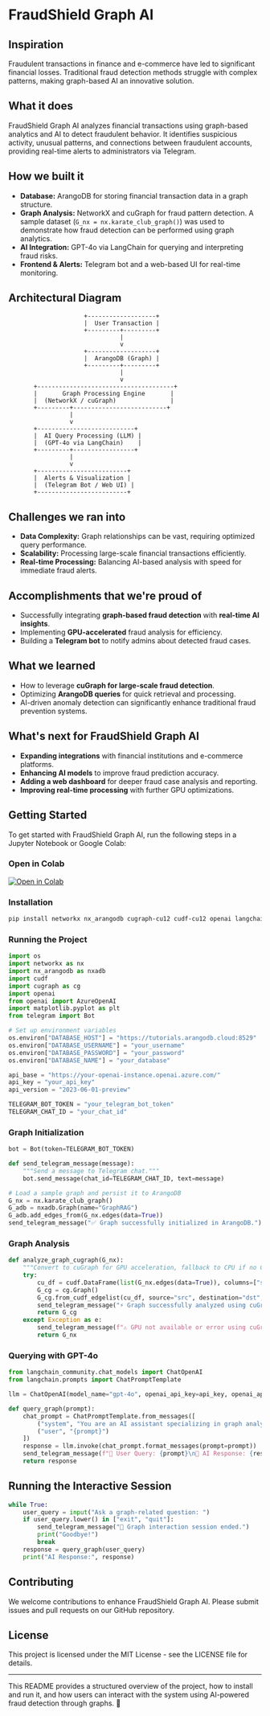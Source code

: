 # FraudShield Graph AI

## Inspiration
Fraudulent transactions in finance and e-commerce have led to significant financial losses. Traditional fraud detection methods struggle with complex patterns, making graph-based AI an innovative solution.

## What it does
FraudShield Graph AI analyzes financial transactions using graph-based analytics and AI to detect fraudulent behavior. It identifies suspicious activity, unusual patterns, and connections between fraudulent accounts, providing real-time alerts to administrators via Telegram.

## How we built it
- **Database:** ArangoDB for storing financial transaction data in a graph structure.
- **Graph Analysis:** NetworkX and cuGraph for fraud pattern detection. A sample dataset (`G_nx = nx.karate_club_graph()`) was used to demonstrate how fraud detection can be performed using graph analytics.
- **AI Integration:** GPT-4o via LangChain for querying and interpreting fraud risks.
- **Frontend & Alerts:** Telegram bot and a web-based UI for real-time monitoring.

## Architectural Diagram
```
                     +-------------------+
                     |  User Transaction |
                     +---------+---------+
                               |
                               v
                     +-------------------+
                     |  ArangoDB (Graph) |
                     +---------+---------+
                               |
                               v
       +--------------------------------------+
       |       Graph Processing Engine       |
       |  (NetworkX / cuGraph)               |
       +---------+--------------------------+
                 |
                 v
       +---------------------------+
       |  AI Query Processing (LLM) |
       |  (GPT-4o via LangChain)    |
       +---------+-----------------+
                 |
                 v
       +-------------------------+
       |  Alerts & Visualization |
       |  (Telegram Bot / Web UI) |
       +-------------------------+
```

## Challenges we ran into
- **Data Complexity:** Graph relationships can be vast, requiring optimized query performance.
- **Scalability:** Processing large-scale financial transactions efficiently.
- **Real-time Processing:** Balancing AI-based analysis with speed for immediate fraud alerts.

## Accomplishments that we're proud of
- Successfully integrating **graph-based fraud detection** with **real-time AI insights**.
- Implementing **GPU-accelerated** fraud analysis for efficiency.
- Building a **Telegram bot** to notify admins about detected fraud cases.

## What we learned
- How to leverage **cuGraph for large-scale fraud detection**.
- Optimizing **ArangoDB queries** for quick retrieval and processing.
- AI-driven anomaly detection can significantly enhance traditional fraud prevention systems.

## What's next for FraudShield Graph AI
- **Expanding integrations** with financial institutions and e-commerce platforms.
- **Enhancing AI models** to improve fraud prediction accuracy.
- **Adding a web dashboard** for deeper fraud case analysis and reporting.
- **Improving real-time processing** with further GPU optimizations.

## Getting Started
To get started with FraudShield Graph AI, run the following steps in a Jupyter Notebook or Google Colab:

### Open in Colab
[![Open in Colab](https://colab.research.google.com/assets/colab-badge.svg)](https://colab.research.google.com/github/Jerryblessed/fraudShieldgraphai/blob/main/fdetect.ipynb)

### Installation
```sh
pip install networkx nx_arangodb cugraph-cu12 cudf-cu12 openai langchain_community python-telegram-bot matplotlib langgraph langchain_openai nx-arangodb[llm]
```

### Running the Project
```python
import os
import networkx as nx
import nx_arangodb as nxadb
import cudf
import cugraph as cg
import openai
from openai import AzureOpenAI
import matplotlib.pyplot as plt
from telegram import Bot

# Set up environment variables
os.environ["DATABASE_HOST"] = "https://tutorials.arangodb.cloud:8529"
os.environ["DATABASE_USERNAME"] = "your_username"
os.environ["DATABASE_PASSWORD"] = "your_password"
os.environ["DATABASE_NAME"] = "your_database"

api_base = "https://your-openai-instance.openai.azure.com/"
api_key = "your_api_key"
api_version = "2023-06-01-preview"

TELEGRAM_BOT_TOKEN = "your_telegram_bot_token"
TELEGRAM_CHAT_ID = "your_chat_id"
```

### Graph Initialization
```python
bot = Bot(token=TELEGRAM_BOT_TOKEN)

def send_telegram_message(message):
    """Send a message to Telegram chat."""
    bot.send_message(chat_id=TELEGRAM_CHAT_ID, text=message)

# Load a sample graph and persist it to ArangoDB
G_nx = nx.karate_club_graph()
G_adb = nxadb.Graph(name="GraphRAG")
G_adb.add_edges_from(G_nx.edges(data=True))
send_telegram_message("✅ Graph successfully initialized in ArangoDB.")
```

### Graph Analysis
```python
def analyze_graph_cugraph(G_nx):
    """Convert to cuGraph for GPU acceleration, fallback to CPU if no CUDA."""
    try:
        cu_df = cudf.DataFrame(list(G_nx.edges(data=True)), columns=["src", "dst", "weight"])
        G_cg = cg.Graph()
        G_cg.from_cudf_edgelist(cu_df, source="src", destination="dst", edge_attr="weight")
        send_telegram_message("⚡ Graph successfully analyzed using cuGraph (GPU-accelerated).")
        return G_cg
    except Exception as e:
        send_telegram_message(f"⚠️ GPU not available or error using cuGraph: {e}. Falling back to NetworkX.")
        return G_nx
```

### Querying with GPT-4o
```python
from langchain_community.chat_models import ChatOpenAI
from langchain.prompts import ChatPromptTemplate

llm = ChatOpenAI(model_name="gpt-4o", openai_api_key=api_key, openai_api_base=api_base)

def query_graph(prompt):
    chat_prompt = ChatPromptTemplate.from_messages([
        ("system", "You are an AI assistant specializing in graph analytics."),
        ("user", "{prompt}")
    ])
    response = llm.invoke(chat_prompt.format_messages(prompt=prompt))
    send_telegram_message(f"📡 User Query: {prompt}\n🤖 AI Response: {response}")
    return response
```

## Running the Interactive Session
```python
while True:
    user_query = input("Ask a graph-related question: ")
    if user_query.lower() in ["exit", "quit"]:
        send_telegram_message("🔴 Graph interaction session ended.")
        print("Goodbye!")
        break
    response = query_graph(user_query)
    print("AI Response:", response)
```

## Contributing
We welcome contributions to enhance FraudShield Graph AI. Please submit issues and pull requests on our GitHub repository.

## License
This project is licensed under the MIT License - see the LICENSE file for details.

---
This README provides a structured overview of the project, how to install and run it, and how users can interact with the system using AI-powered fraud detection through graphs. 🚀

